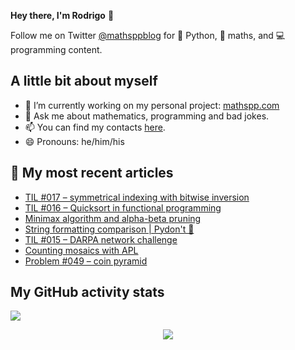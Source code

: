 **Hey there, I'm Rodrigo** 👋

Follow me on Twitter [@mathsppblog][twitter] for 🐍 Python, 🧠 maths, and 💻 programming content.


## A little bit about myself

- 🔭 I’m currently working on my personal project: [mathspp.com](https://mathspp.com)
- 💬 Ask me about mathematics, programming and bad jokes.
- 📫 You can find my contacts [here](https://mathspp.com/about#contacts).
- 😄 Pronouns: he/him/his


## 📖 My most recent articles

<!-- BLOG-POST-LIST:START -->
- [TIL #017 – symmetrical indexing with bitwise inversion](https://mathspp.com/blog/til/017)
- [TIL #016 – Quicksort in functional programming](https://mathspp.com/blog/til/016)
- [Minimax algorithm and alpha-beta pruning](https://mathspp.com/blog/minimax-algorithm-and-alpha-beta-pruning)
- [String formatting comparison | Pydon&#39;t 🐍](https://mathspp.com/blog/pydonts/string-formatting-comparison)
- [TIL #015 – DARPA network challenge](https://mathspp.com/blog/til/015)
- [Counting mosaics with APL](https://mathspp.com/blog/counting-mosaics-with-apl)
- [Problem #049 – coin pyramid](https://mathspp.com/blog/problems/coin-pyramid)
<!-- BLOG-POST-LIST:END -->


##  My GitHub activity stats

![](https://github-readme-stats.vercel.app/api?username=RojerGS&hide=stars&count_private=true&show_icons=true)

<p align='center'><img src='https://visitor-badge.laobi.icu/badge?page_id=RojerGS'></p>

[twitter]: https://twitter.com/mathsppblog
